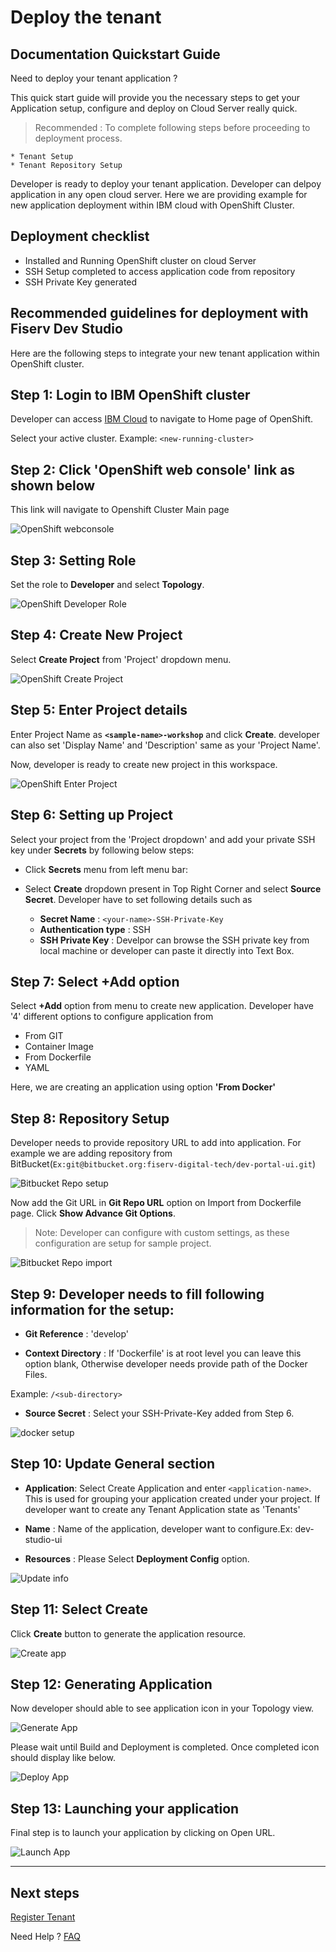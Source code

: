 # Deploy the tenant

## Documentation Quickstart Guide

Need to deploy your tenant application ? 

This quick start guide will provide you the necessary steps to get your Application setup, configure and deploy on Cloud Server really quick.

> Recommended : To complete following steps before proceeding to deployment process. 

    * Tenant Setup
    * Tenant Repository Setup

Developer is ready to deploy your tenant application. Developer can delpoy application in any open cloud server. Here we are providing example for new application deployment within IBM cloud with OpenShift Cluster. 

## Deployment checklist

   * Installed and Running OpenShift cluster on cloud Server
   * SSH Setup completed to access application code from repository
   * SSH Private Key generated
    
## Recommended guidelines for deployment with Fiserv Dev Studio

Here are the following steps to integrate your new tenant application within OpenShift cluster. 

## Step 1: Login to IBM OpenShift cluster 

Developer can access [IBM Cloud] to navigate to Home page of OpenShift. 

Select your active cluster. Example: `<new-running-cluster>`

## Step 2: Click 'OpenShift web console' link as shown below

This link will navigate to Openshift Cluster Main page

![OpenShift webconsole]

## Step 3: Setting Role

Set the role to **Developer** and select **Topology**.

![OpenShift Developer Role]

## Step 4: Create New Project

Select **Create Project** from 'Project' dropdown menu.

![OpenShift Create Project]

## Step 5: Enter Project details

Enter Project Name as **`<sample-name>-workshop`** and click **Create**. developer can also set 'Display Name' and 'Description' same as your 'Project Name'. 

Now, developer is ready to create new project in this workspace. 

![OpenShift Enter Project]

## Step 6: Setting up Project

Select your project from the 'Project dropdown' and add your private SSH key under **Secrets** by following below steps:

* Click **Secrets** menu from left menu bar:

* Select **Create** dropdown present in Top Right Corner and select **Source Secret**. Developer have to set following details such as

    * **Secret Name** :  `<your-name>-SSH-Private-Key`
    * **Authentication type** : SSH
    * **SSH Private Key** : Develpor can browse the SSH private key from local machine or developer can paste it directly into Text Box.

## Step 7: Select +Add option

Select **+Add** option from menu to create new application. Developer have '4' different options to configure application from 

*   From GIT
*   Container Image
*   From Dockerfile
*   YAML

Here, we are creating an application using option **'From Docker'**


## Step 8: Repository Setup

Developer needs to provide repository URL to add into application. For example we are adding repository from BitBucket(`Ex:git@bitbucket.org:fiserv-digital-tech/dev-portal-ui.git`)

![Bitbucket Repo setup]

Now add the Git URL in **Git Repo URL** option on Import from Dockerfile page. Click **Show Advance Git Options**. 

> Note: Developer can configure with custom settings, as these configuration are setup for sample project. 

![Bitbucket Repo import] 

## Step 9: Developer needs to fill following information for the setup:

*   **Git Reference** : 'develop'

*   **Context Directory** : If 'Dockerfile' is at root level you can leave this option blank, Otherwise developer needs provide path of the Docker Files.

Example: `/<sub-directory>`

*   **Source Secret** : Select your SSH-Private-Key added from Step 6.

![docker setup]

## Step 10: Update General section

*   **Application**: Select Create Application and enter `<application-name>`. This is used for grouping your application created under your project. If developer want to create any Tenant Application state as 'Tenants'

*   **Name** : Name of the application, developer want to configure.Ex: dev-studio-ui

*   **Resources** : Please Select **Deployment Config** option.

![Update info]


## Step 11: Select Create

Click **Create** button to generate the application resource.

![Create app]

## Step 12: Generating Application

Now developer should able to see application icon in your Topology view.

![Generate App]

Please wait until Build and Deployment is completed. Once completed icon should display like below.

![Deploy App]

## Step 13: Launching your application

Final step is to launch your application by clicking on Open URL.

![Launch App]
 
___

## Next steps 
[Register Tenant]


Need Help ?
[FAQ]

[//]: # (These are reference links used in markdown file)

[OpenShift webconsole]: <https://gist.githubusercontent.com/f2zdirk/0d6e1e22180086f6169a2686a3ae1ec9/raw/22c36a3fbd595844296c2d25dc0e14b27d51e1ab/OpenShit_web_console.png>

[OpenShift Developer Role]: <https://gist.githubusercontent.com/f2zdirk/0d6e1e22180086f6169a2686a3ae1ec9/raw/22c36a3fbd595844296c2d25dc0e14b27d51e1ab/OpenShift_topology.png>

[OpenShift Create Project]: <https://gist.githubusercontent.com/f2zdirk/0d6e1e22180086f6169a2686a3ae1ec9/raw/22c36a3fbd595844296c2d25dc0e14b27d51e1ab/OpenShift_project_drop_down.png>

[OpenShift Enter Project]: <https://gist.githubusercontent.com/f2zdirk/0d6e1e22180086f6169a2686a3ae1ec9/raw/22c36a3fbd595844296c2d25dc0e14b27d51e1ab/OpenShift_create_project.png>

[Bitbucket Repo setup]: <https://gist.githubusercontent.com/f2zdirk/0d6e1e22180086f6169a2686a3ae1ec9/raw/22c36a3fbd595844296c2d25dc0e14b27d51e1ab/Bitbucket_git_repo.png>

[Bitbucket Repo import]: <https://gist.githubusercontent.com/f2zdirk/0d6e1e22180086f6169a2686a3ae1ec9/raw/22c36a3fbd595844296c2d25dc0e14b27d51e1ab/Openshift_git_project.png>

[docker setup]: <https://gist.githubusercontent.com/f2zdirk/0d6e1e22180086f6169a2686a3ae1ec9/raw/22c36a3fbd595844296c2d25dc0e14b27d51e1ab/Openshift_git_project_setup.png>

[Update info]: <https://gist.githubusercontent.com/f2zdirk/0d6e1e22180086f6169a2686a3ae1ec9/raw/22c36a3fbd595844296c2d25dc0e14b27d51e1ab/Openshift_create_application_start.png>

[Create app]: <https://gist.githubusercontent.com/f2zdirk/0d6e1e22180086f6169a2686a3ae1ec9/raw/22c36a3fbd595844296c2d25dc0e14b27d51e1ab/Openshift_create_application_completed.png>

[Generate App]: <https://gist.githubusercontent.com/f2zdirk/0d6e1e22180086f6169a2686a3ae1ec9/raw/22c36a3fbd595844296c2d25dc0e14b27d51e1ab/Openshift_app_icon.png>

[Deploy App]: <https://gist.githubusercontent.com/f2zdirk/0d6e1e22180086f6169a2686a3ae1ec9/raw/22c36a3fbd595844296c2d25dc0e14b27d51e1ab/Openshift_app_ready.png>

[Launch App]: <https://gist.githubusercontent.com/f2zdirk/0d6e1e22180086f6169a2686a3ae1ec9/raw/22c36a3fbd595844296c2d25dc0e14b27d51e1ab/Openshift_app_launch.png>

[IBM Cloud]: <https://cloud.ibm.com/login>

[FAQ]: <?path=docs/faq/faq.md>

[Register Tenant]:<?path=docs/getting-started/setup-tenant/register-tenant.md>
